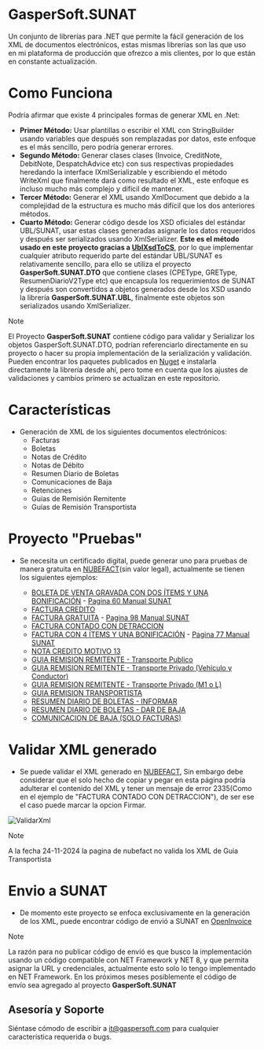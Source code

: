 # GasperSoft.SUNAT

Un conjunto de librerías para .NET que permite la fácil generación de los XML de documentos electrónicos, estas mismas librerías son las que uso en mi plataforma de producción que ofrezco a mis clientes, por lo que están en constante actualización.

# Como Funciona
Podría afirmar que existe 4 principales formas de generar XML en .Net: 
-	**Primer Método:** Usar plantillas o escribir el XML con StringBuilder usando variables que después son remplazadas por datos, este enfoque es el más sencillo, pero podría generar errores.
-	**Segundo Método:** Generar clases clases (Invoice, CreditNote, DebitNote, DespatchAdvice etc) con sus respectivas propiedades heredando la interface IXmlSerializable y escribiendo el método WriteXml que finalmente dará como resultado el XML, este enfoque es incluso mucho más complejo y difícil de mantener.
-	**Tercer Método:** Generar el XML usando XmlDocument que debido a la complejidad de la estructura es mucho más difícil que los dos anteriores métodos. 
-	**Cuarto Método:** Generar código desde los XSD oficiales del estándar UBL/SUNAT, usar estas clases generadas asignarle los datos requeridos y después ser serializados usando XmlSerializer. **Este es el método usado en este proyecto gracias a [UblXsdToCS]( https://github.com/LarrySoza/UblXsdToCS)**, por lo que implementar cualquier atributo requerido parte del estándar UBL/SUNAT es relativamente sencillo, para ello se utiliza el proyecto **GasperSoft.SUNAT.DTO** que contiene clases (CPEType, GREType, ResumenDiarioV2Type etc) que encapsula los requerimientos de SUNAT y después son convertidos a objetos generados desde los XSD usando la librería **GasperSoft.SUNAT.UBL**, finalmente este objetos son serializados usando XmlSerializer.

>[!NOTE] 
>El Proyecto **GasperSoft.SUNAT** contiene código para validar y Serializar los objetos GasperSoft.SUNAT.DTO, podrían referenciarlo directamente en su proyecto o hacer su propia implementación de la serialización y validación.
>Pueden encontrar los paquetes publicados en [Nuget]( https://www.nuget.org/packages/GasperSoft.SUNAT.UBL) e instalarla directamente la librería desde ahí, pero tome en cuenta que los ajustes de validaciones y cambios primero se actualizan en este repositorio.

# Características #
- Generación de XML de los siguientes documentos electrónicos:
  - Facturas
  - Boletas
  - Notas de Crédito
  - Notas de Débito
  - Resumen Diario de Boletas
  - Comunicaciones de Baja
  - Retenciones
  - Guías de Remisión Remitente
  - Guías de Remisión Transportista

# Proyecto "Pruebas"
- Se necesita un certificado digital, puede generar uno para pruebas de manera gratuita en [NUBEFACT](https://llama.pe/certificado-digital-de-prueba-sunat)(sin valor legal), actualmente se tienen los siguientes ejemplos:

  - [BOLETA DE VENTA GRAVADA CON DOS ÍTEMS Y UNA BONIFICACIÓN](/Xml/20606433094-03-B001-1.xml) - [Pagina 60 Manual SUNAT](/ManualesSunat/BoletaDeVentaElectronica2.1.pdf)
  - [FACTURA CREDITO](/Xml/20606433094-01-F001-1.xml)
  - [FACTURA GRATUITA](/Xml/20606433094-01-F001-2.xml) - [Pagina 98 Manual SUNAT](/ManualesSunat/FacturaElectronica2.1.pdf)
  - [FACTURA CONTADO CON DETRACCION](/Xml/20606433094-01-F001-3.xml)
  - [FACTURA CON 4 ÍTEMS Y UNA BONIFICACIÓN](/Xml/20606433094-01-F001-4.xml) - [Pagina 77 Manual SUNAT](/ManualesSunat/FacturaElectronica2.1.pdf)
  <!-- - [FACTURA CON 2 ÍTEMS E ISC](/Xml/20606433094-01-F001-5.xml) - [Pagina 88 Manual SUNAT](/ManualesSunat/FacturaElectronica2.1.pdf)-->
  - [NOTA CREDITO MOTIVO 13](/Xml/20606433094-07-F001-1.xml)
  - [GUIA REMISION REMITENTE - Transporte Publico](/Xml/20606433094-09-T001-1.xml)
  - [GUIA REMISION REMITENTE - Transporte Privado (Vehiculo y Conductor)](/Xml/20606433094-09-T001-2.xml)
  - [GUIA REMISION REMITENTE - Transporte Privado (M1 o L)](/Xml/20606433094-09-T001-3.xml)
  - [GUIA REMISION TRANSPORTISTA](/Xml/20606433094-31-V001-1.xml)
  - [RESUMEN DIARIO DE BOLETAS - INFORMAR](/Xml/20606433094-RC-20241125-1.xml)
  - [RESUMEN DIARIO DE BOLETAS - DAR DE BAJA](/Xml/20606433094-RC-20241125-2.xml)
  - [COMUNICACION DE BAJA (SOLO FACTURAS)](/Xml/20606433094-RA-20241125-1.xml)

# Validar XML generado
- Se puede validar el XML generado en [NUBEFACT](https://probar-xml.nubefact.com), Sin embargo debe considerar que el solo hecho de copiar y pegar en esta página podría adulterar el contenido del XML y tener un mensaje de error 2335(Como en el ejemplo de "FACTURA CONTADO CON DETRACCION"), de ser ese el caso puede marcar la opcion Firmar.

![ValidarXml](https://github.com/user-attachments/assets/7f9edb32-7c83-4c02-9c8f-f47972ed8a49)

>[!NOTE] 
>A la fecha 24-11-2024 la pagina de nubefact no valida los XML de Guia Transportista

# Envio a SUNAT
- De momento este proyecto se enfoca exclusivamente en la generación de los XML, puede encontrar código de envió a SUNAT en [OpenInvoice](https://github.com/erickorlando/openinvoiceperu)

>[!NOTE] 
>La razón para no publicar código de envió es que busco la implementación usando un código compatible con NET Framework y NET 8, y que permita asignar la URL y credenciales, actualmente esto solo lo tengo implementado en NET Framework. En los próximos meses posiblemente el código de envío sea agregado al proyecto **GasperSoft.SUNAT**

## Asesoría y Soporte ##

Siéntase cómodo de escribir a it@gaspersoft.com para cualquier característica requerida o bugs.
